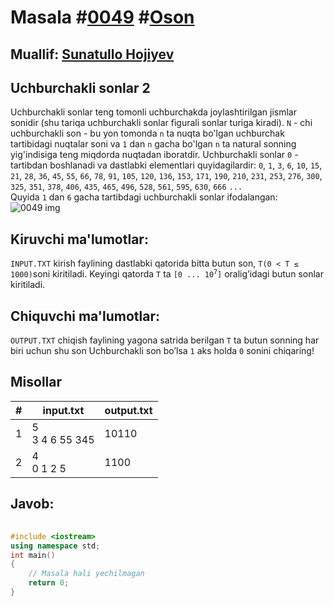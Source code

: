 <h1>Masala #<a href="https://robocontest.uz/tasks/0049">0049</a> #<a href="https://robocontest.uz/tasks?category=1">Oson</a></h1>
<h2> Muallif: <a href="https://robocontest.uz/profile/sunnat">Sunatullo Hojiyev</a></h2>
<h2>Uchburchakli sonlar 2</h2>
<p>
    Uchburchakli sonlar teng tomonli uchburchakda joylashtirilgan jismlar sonidir (shu tariqa uchburchakli sonlar figurali sonlar turiga kiradi). <code>N</code> - chi uchburchakli son - bu yon tomonda <code>n</code> ta nuqta bo'lgan uchburchak tartibidagi nuqtalar soni va <code>1</code> dan <code>n</code> gacha bo'lgan <code>n</code> ta natural sonning yig'indisiga teng miqdorda nuqtadan iboratdir. Uchburchakli sonlar <code>0</code> - tartibdan boshlanadi va dastlabki elementlari quyidagilardir:
<code>0</code>, <code>1</code>, <code>3</code>, <code>6</code>, <code>10</code>, <code>15</code>, <code>21</code>, <code>28</code>, <code>36</code>, <code>45</code>, <code>55</code>, <code>66</code>, <code>78</code>, <code>91</code>, <code>105</code>, <code>120</code>, <code>136</code>, <code>153</code>, <code>171</code>, <code>190</code>, <code>210</code>, <code>231</code>, <code>253</code>, <code>276</code>, <code>300</code>, <code>325</code>, <code>351</code>, <code>378</code>, <code>406</code>, <code>435</code>, <code>465</code>, <code>496</code>, <code>528</code>, <code>561</code>, <code>595</code>, <code>630</code>, <code>666</code> <code>...</code><br>
Quyida <code>1</code> dan <code>6</code> gacha tartibdagi uchburchakli sonlar ifodalangan:<br>
    <img src="https://upload.wikimedia.org/wikipedia/commons/thumb/1/1c/First_six_triangular_numbers.svg/1024px-First_six_triangular_numbers.svg.png" alt="0049 img">
</p>
<h2>Kiruvchi ma'lumotlar:</h2>
<p><code>INPUT.TXT</code> kirish faylining dastlabki qatorida bitta butun son, <code>T(0 &lt; T ≤ 1000)</code>soni kiritiladi. Keyingi qatorda <code>T</code> ta <code>[0 ... 10<sup>7</sup>]</code> oralig’idagi butun sonlar kiritiladi.</p>
<h2>Chiquvchi ma'lumotlar:</h2>
<p><code>OUTPUT.TXT</code> chiqish faylining yagona satrida berilgan <code>T</code> ta butun sonning har biri uchun shu son Uchburchakli son bo’lsa <code>1</code> aks holda <code>0</code> sonini chiqaring!</p>
<h2>Misollar</h2>
<table>
    <thead>
        <tr>
            <th>#</th>
            <th>input.txt</th>
            <th>output.txt</th>
        </tr>
    </thead>
    <tbody>
        <tr>
            <td>1</td>
            <td>5<br>3 4 6 55 345</td>
            <td>10110</td>
        </tr>
        <tr>
            <td>2</td>
            <td>4<br>0 1 2 5</td>
            <td>1100</td>
        </tr>
    </tbody>
</table>    
<h2>Javob:</h2>

######
```cpp
#include <iostream>
using namespace std;
int main()
{
    // Masala hali yechilmagan
    return 0;
}
```
